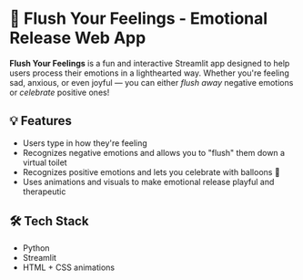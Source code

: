 # 🚽 Flush Your Feelings - Emotional Release Web App

**Flush Your Feelings** is a fun and interactive Streamlit app designed to help users process their emotions in a lighthearted way. Whether you're feeling sad, anxious, or even joyful — you can either *flush away* negative emotions or *celebrate* positive ones!

## 💡 Features

- Users type in how they're feeling
- Recognizes negative emotions and allows you to "flush" them down a virtual toilet 
- Recognizes positive emotions and lets you celebrate with balloons 🎉
- Uses animations and visuals to make emotional release playful and therapeutic

## 🛠️ Tech Stack

- Python
- Streamlit
- HTML + CSS animations
